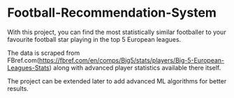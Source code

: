 # Football-Recommendation-System
With this project, you can find the most statistically similar footballer to your favourite football star playing in the top 5 European leagues.

The data is scraped from FBref.com(https://fbref.com/en/comps/Big5/stats/players/Big-5-European-Leagues-Stats) along with advanced player statistics available there itself.

The project can be extended later to add advanced ML algorithms for better results.
